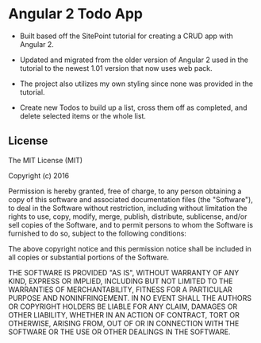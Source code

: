 # Angular 2 Todo App

- Built based off the SitePoint tutorial for creating a CRUD app with Angular 2. 

- Updated and migrated from the older version of Angular 2 used in the tutorial to the newest 1.01 version that now uses web pack. 

- The project also utilizes my own styling since none was provided in the tutorial. 

- Create new Todos to build up a list, cross them off as completed, and delete selected items or the whole list.

## License

The MIT License (MIT)

Copyright (c) 2016 

Permission is hereby granted, free of charge, to any person obtaining a copy of this software and associated documentation files (the "Software"), to deal in the Software without restriction, including without limitation the rights to use, copy, modify, merge, publish, distribute, sublicense, and/or sell copies of the Software, and to permit persons to whom the Software is furnished to do so, subject to the following conditions:

The above copyright notice and this permission notice shall be included in all copies or substantial portions of the Software.

THE SOFTWARE IS PROVIDED "AS IS", WITHOUT WARRANTY OF ANY KIND, EXPRESS OR IMPLIED, INCLUDING BUT NOT LIMITED TO THE WARRANTIES OF MERCHANTABILITY, FITNESS FOR A PARTICULAR PURPOSE AND NONINFRINGEMENT. IN NO EVENT SHALL THE AUTHORS OR COPYRIGHT HOLDERS BE LIABLE FOR ANY CLAIM, DAMAGES OR OTHER LIABILITY, WHETHER IN AN ACTION OF CONTRACT, TORT OR OTHERWISE, ARISING FROM, OUT OF OR IN CONNECTION WITH THE SOFTWARE OR THE USE OR OTHER DEALINGS IN THE SOFTWARE.
